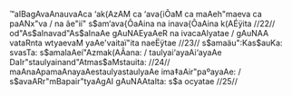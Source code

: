 ™aIBagAvaAnauvaAca
‘ak(AzAM ca ‘ava{iÔaM ca maAeh"maeva ca paANx"va /
na ãe"ií" s$am‘ava{ÔaAina na inava{ÔaAina k(AÉÿita //22//
od"As$aInavad"As$aInaAe gAuNAEyaAeR na ivacaAlyatae /
gAuNAA vataRnta wtyaevaM yaAe'vaitaï"ita naeËÿtae //23//
s$amaäu":Kas$auKa: svasTa: s$amalaAeí"Azmak(AÂana: /
taulyai‘ayaAi‘ayaAe DaIr"staulyainand"Atmas$aMstauita: //24//
maAnaApamaAnayaAestaulyastaulyaAe ima‡aAir"paºayaAe: /
s$avaARr"mBapair"tyaAgAI gAuNAAtaIta: s$a ocyatae //25//